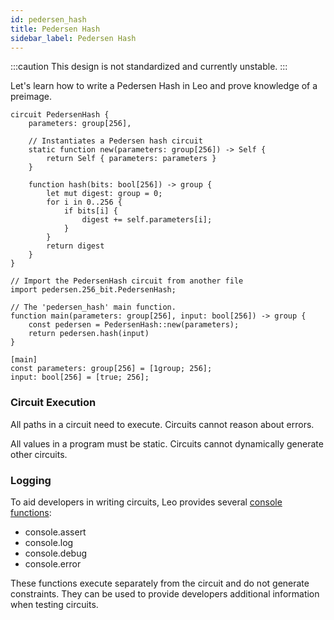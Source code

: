```yaml
---
id: pedersen_hash
title: Pedersen Hash
sidebar_label: Pedersen Hash
---
```


:::caution
This design is not standardized and currently unstable.
:::

Let's learn how to write a Pedersen Hash in Leo and prove knowledge of a preimage.
```leo title="src/256_bit.leo"
circuit PedersenHash {
    parameters: group[256],

    // Instantiates a Pedersen hash circuit
    static function new(parameters: group[256]) -> Self {
        return Self { parameters: parameters }
    }

    function hash(bits: bool[256]) -> group {
        let mut digest: group = 0;
        for i in 0..256 {
            if bits[i] {
                digest += self.parameters[i];
            }
        }
        return digest
    }
}

```

```leo title="src/main.leo"
// Import the PedersenHash circuit from another file
import pedersen.256_bit.PedersenHash;

// The 'pedersen_hash' main function.
function main(parameters: group[256], input: bool[256]) -> group {
    const pedersen = PedersenHash::new(parameters);
    return pedersen.hash(input)
}
```

```leo title="inputs/pedersen.in"
[main]
const parameters: group[256] = [1group; 256];
input: bool[256] = [true; 256];
```

### Circuit Execution
All paths in a circuit need to execute. Circuits cannot reason about errors.

All values in a program must be static. Circuits cannot dynamically generate other circuits.

### Logging
To aid developers in writing circuits, Leo provides several [console functions](aleo/documentation/developer/language/11_console.md):
* console.assert
* console.log
* console.debug
* console.error

These functions execute separately from the circuit and do not generate constraints.
They can be used to provide developers additional information when testing circuits.